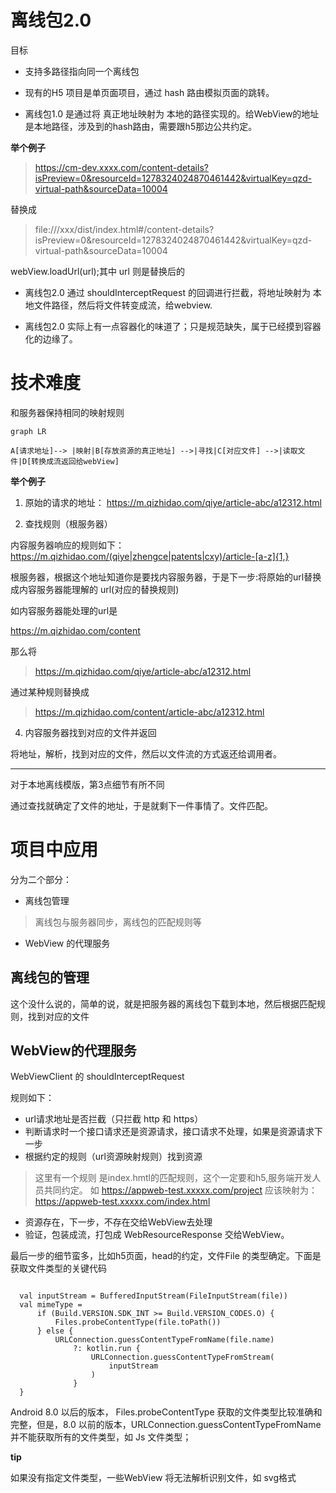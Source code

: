 # 离线包2.0

目标

- 支持多路径指向同一个离线包
-  现有的H5 项目是单页面项目，通过 hash 路由模拟页面的跳转。

- 离线包1.0 是通过将 真正地址映射为 本地的路径实现的。给WebView的地址是本地路径，涉及到的hash路由，需要跟h5那边公共约定。

**举个例子**

> https://cm-dev.xxxx.com/content-details?isPreview=0&resourceId=1278324024870461442&virtualKey=qzd-virtual-path&sourceData=10004

替换成
> file:///xxx/dist/index.html#/content-details?isPreview=0&resourceId=1278324024870461442&virtualKey=qzd-virtual-path&sourceData=10004


  webView.loadUrl(url);其中 url 则是替换后的


- 离线包2.0 通过 shouldInterceptRequest 的回调进行拦截，将地址映射为 本地文件路径，然后将文件转变成流，给webview.

- 离线包2.0 实际上有一点容器化的味道了；只是规范缺失，属于已经摸到容器化的边缘了。


# 技术难度

 和服务器保持相同的映射规则

```mermaid
graph LR

A[请求地址]--> |映射|B[存放资源的真正地址] -->|寻找|C[对应文件] -->|读取文件|D[转换成流返回给webView]

```
 
 **举个例子**


1. 原始的请求的地址： https://m.qizhidao.com/qiye/article-abc/a12312.html 

2. 查找规则（根服务器）

内容服务器响应的规则如下：
https://m.qizhidao.com/(qiye|zhengce|patents|cxy)/article-[a-z]{1,}


根服务器，根据这个地址知道你是要找内容服务器，于是下一步:将原始的url替换成内容服务器能理解的 url(对应的替换规则)

如内容服务器能处理的url是

https://m.qizhidao.com/content

那么将 
>  https://m.qizhidao.com/qiye/article-abc/a12312.html 

通过某种规则替换成

>  https://m.qizhidao.com/content/article-abc/a12312.html 


4. 内容服务器找到对应的文件并返回
  
  将地址，解析，找到对应的文件，然后以文件流的方式返还给调用者。


******


对于本地离线模版，第3点细节有所不同


通过查找就确定了文件的地址，于是就剩下一件事情了。文件匹配。

 
 # 项目中应用

分为二个部分：

- 离线包管理
> 离线包与服务器同步，离线包的匹配规则等

- WebView 的代理服务



## 离线包的管理

这个没什么说的，简单的说，就是把服务器的离线包下载到本地，然后根据匹配规则，找到对应的文件


## WebView的代理服务


WebViewClient 的 shouldInterceptRequest


规则如下：
-  url请求地址是否拦截（只拦截 http 和 https）
- 判断请求时一个接口请求还是资源请求，接口请求不处理，如果是资源请求下一步
- 根据约定的规则（url资源映射规则）找到资源
> 这里有一个规则 是index.hmtl的匹配规则，这个一定要和h5,服务端开发人员共同约定。 如 https://appweb-test.xxxxx.com/project 应该映射为：https://appweb-test.xxxxx.com/index.html
- 资源存在，下一步，不存在交给WebView去处理
- 验证，包装成流，打包成 WebResourceResponse 交给WebView。



最后一步的细节蛮多，比如h5页面，head的约定，文件File 的类型确定。下面是获取文件类型的关键代码

```

  val inputStream = BufferedInputStream(FileInputStream(file))
  val mimeType =
      if (Build.VERSION.SDK_INT >= Build.VERSION_CODES.O) {
          Files.probeContentType(file.toPath())
      } else {
          URLConnection.guessContentTypeFromName(file.name)
              ?: kotlin.run {
                  URLConnection.guessContentTypeFromStream(
                      inputStream
                  )
              }
  }
```

Android 8.0 以后的版本， Files.probeContentType 获取的文件类型比较准确和完整，但是，8.0 以前的版本，URLConnection.guessContentTypeFromName 并不能获取所有的文件类型，如 Js 文件类型；


**tip**

如果没有指定文件类型，一些WebView 将无法解析识别文件，如 svg格式



